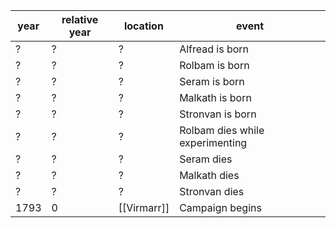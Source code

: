 |  year  | relative year |  location | event | 
| ------ | ------------- | --------- | ----- |
| ? | ? | ? | Alfread is born |
| ? | ? | ? | Rolbam is born |
| ? | ? | ? | Seram is born |
| ? | ? | ? | Malkath is born |
| ? | ? | ? | Stronvan is born |
| ? | ? | ? | Rolbam dies while experimenting |
| ? | ? | ? | Seram dies |
| ? | ? | ? | Malkath dies |
| ? | ? | ? | Stronvan dies |
| 1793 | 0 | [[Virmarr]] | Campaign begins |